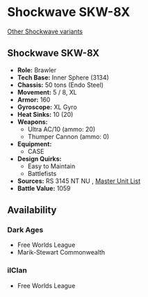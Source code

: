 # Shockwave SKW-8X 

[Other Shockwave variants](../shockwave.md) 

## Shockwave SKW-8X 

- **Role:** Brawler 
- **Tech Base:** Inner Sphere (3134) 
- **Chassis:** 50 tons (Endo Steel) 
- **Movement:** 5 / 8, XL 
- **Armor:** 160 
- **Gyroscope:** XL Gyro 
- **Heat Sinks:** 10 (20) 
- **Weapons:** 
  - Ultra AC/10 (ammo: 20) 
  - Thumper Cannon (ammo: 0) 
- **Equipment:** 
  - CASE 
- **Design Quirks:** 
  - Easy to Maintain 
  - Battlefists 
- **Sources:** RS 3145 NT NU , [Master Unit List](http://masterunitlist.info/Unit/Details/6902) 
- **Battle Value:** 1059 

## Availability 

### Dark Ages 

- Free Worlds League 
- Marik-Stewart Commonwealth 

### ilClan 

- Free Worlds League 

